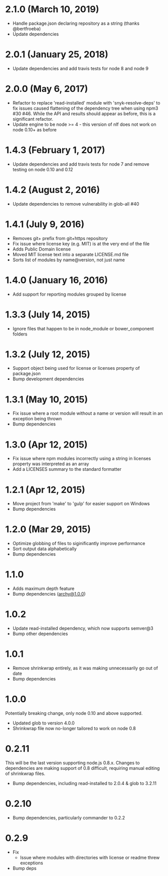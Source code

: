 2.1.0 (March 10, 2019)
===================

* Handle package.json declaring repository as a string (thanks @bertfroeba)
* Update dependencies

2.0.1 (January 25, 2018)
====================

* Update dependencies and add travis tests for node 8 and node 9

2.0.0 (May 6, 2017)
====================

* Refactor to replace 'read-installed' module with 'snyk-resolve-deps' to fix issues caused flattening of the dependency tree when using npm3 #30 #46.  While the API and results should appear as before, this is a significant refactor.
* Update engine to be node >= 4 - this version of nlf does not work on node 0.10+ as before

1.4.3 (February 1, 2017)
====================

* Update dependencies and add travis tests for node 7 and remove testing on node 0.10 and 0.12

1.4.2 (August 2, 2016)
====================

* Update dependencies to remove vulnerability in glob-all #40

1.4.1 (July 9, 2016)
====================

* Removes git+ prefix from git+https repository
* Fix issue where license key (e.g. MIT) is at the very end of the file
* Adds Public Domain license
* Moved MIT license text into a separate LICENSE.md file
* Sorts list of modules by name@version, not just name

1.4.0 (January 16, 2016)
====================

* Add support for reporting modules grouped by license

1.3.3 (July 14, 2015)
====================

* Ignore files that happen to be in node_module or bower_component folders

1.3.2 (July 12, 2015)
====================

* Support object being used for license or licenses property of package.json
* Bump development dependencies

1.3.1 (May 10, 2015)
====================

* Fix issue where a root module without a name or version will result in an exception being thrown
* Bump dependencies

1.3.0 (Apr 12, 2015)
====================

* Fix issue where npm modules incorrectly using a string in licenses property was interpreted as an array
* Add a LICENSES summary to the standard formatter

1.2.1 (Apr 12, 2015)
====================

* Move project from 'make' to 'gulp' for easier support on Windows
* Bump dependencies

1.2.0 (Mar 29, 2015)
====================

* Optimize globbing of files to siginificantly improve performance
* Sort output data alphabetically
* Bump dependencies

1.1.0
=================

* Adds maximum depth feature
* Bump dependencies (archy@1.0.0)

1.0.2
=================

* Update read-installed dependency, which now supports semver@3
* Bump other dependencies

1.0.1
=================

* Remove shrinkwrap entirely, as it was making unnecessarily go out of date
* Bump dependencies

1.0.0
=================

Potentially breaking change, only node 0.10 and above supported.

* Updated glob to version 4.0.0
* Shrinkwrap file now no-longer tailored to work on node 0.8


0.2.11
=================

This will be the last version supporting node.js 0.8.x. Changes to dependencies are making
support of 0.8 difficult, requiring manual editing of shrinkwrap files.

 * Bump dependencies, including read-installed to 2.0.4 & glob to 3.2.11

0.2.10
=================

 * Bump dependencies, particularly commander to 0.2.2

0.2.9
=================

 * Fix
   - Issue where modules with directories with license or readme threw exceptions
 * Bump deps
